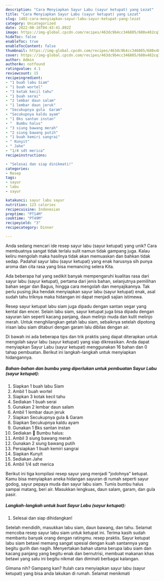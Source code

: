 ```yaml
---
description: "Cara Menyiapkan Sayur Labu (sayur ketupat) yang Lezat"
title: "Cara Menyiapkan Sayur Labu (sayur ketupat) yang Lezat"
slug: 1402-cara-menyiapkan-sayur-labu-sayur-ketupat-yang-lezat
category: Uncategorized
date: 2022-08-16T04:43:41.892Z
image: https://img-global.cpcdn.com/recipes/463dc9b4cc346805/680x482cq70/sayur-labu-sayur-ketupat-foto-resep-utama.jpg
hideToc: false
enableToc: true
enableTocContent: false
thumbnail: https://img-global.cpcdn.com/recipes/463dc9b4cc346805/680x482cq70/sayur-labu-sayur-ketupat-foto-resep-utama.jpg
cover: https://img-global.cpcdn.com/recipes/463dc9b4cc346805/680x482cq70/sayur-labu-sayur-ketupat-foto-resep-utama.jpg
author: Admin
authorAv: notfound
ratingvalue: 4.1
reviewcount: 15
recipeingredient:
- "1 buah labu Siam"
- "1 buah wortel"
- "3 kotak kecil tahu"
- "1 buah serai"
- "2 lembar daun salam"
- "1 lembar daun jeruk"
- "Secukupnya gula  Garam"
- "Secukupnya kaldu ayam"
- "1 Bks santan instan"
- "  Bumbu halus"
- "3 siung bawang merah"
- "2 siung bawang putih"
- "1 buah kemiri sangrai"
- " Kunyit"
- " Jahe"
- "1/4 sdt merica"
recipeinstructions:

- "Selesai dan siap dinikmati!"
categories:
- Resep
tags:
- sayur
- labu
- sayur

katakunci: sayur labu sayur 
nutrition: 123 calories
recipecuisine: Indonesian
preptime: "PT14M"
cooktime: "PT49M"
recipeyield: "3"
recipecategory: Dinner

---
```





Anda sedang mencari ide resep sayur labu (sayur ketupat) yang unik? Cara membuatnya sangat tidak terlalu sulit namun tidak gampang juga. Kalau keliru mengolah maka hasilnya tidak akan memuaskan dan bahkan tidak sedap. Padahal sayur labu (sayur ketupat) yang enak harusnya sih punya aroma dan cita rasa yang bisa memancing selera Kita.





Ada beberapa hal yang sedikit banyak mempengaruhi kualitas rasa dari sayur labu (sayur ketupat), pertama dari jenis bahan, selanjutnya pemilihan bahan segar dan Bagus, hingga cara mengolah dan menyajikannya. Tak perlu pusing jika hendak menyiapkan sayur labu (sayur ketupat) enak,      asal sudah tahu triknya maka hidangan ini dapat menjadi sajian istimewa.














Resep sayur ketupat labu siam juga dipadu dengan santan segar yang kental dan encer. Selain labu siam, sayur ketupat juga bisa dipadu dengan sayuran lain seperti kacang panjang, daun melinjo muda dan kulit melinjo merah. Untuk menghilangkan getah labu siam, sebaiknya setelah dipotong irisan labu siam ditaburi dengan garam lalu dibilas dengan air.






Di bawah ini ada beberapa tips dan trik praktis yang dapat diterapkan untuk mengolah sayur labu (sayur ketupat) yang siap dikreasikan. Anda dapat menyiapkan Sayur Labu (sayur ketupat) menggunakan 16 bahan dan 0 tahap pembuatan. Berikut ini langkah-langkah untuk menyiapkan hidangannya.

<!--inarticleads1-->

##### Bahan-bahan dan bumbu yang diperlukan untuk pembuatan Sayur Labu (sayur ketupat):

1. Siapkan 1 buah labu Siam
1. Ambil 1 buah wortel
1. Siapkan 3 kotak kecil tahu
1. Sediakan 1 buah serai
1. Gunakan 2 lembar daun salam
1. Ambil 1 lembar daun jeruk
1. Siapkan Secukupnya gula &amp; Garam
1. Siapkan Secukupnya kaldu ayam
1. Gunakan 1 Bks santan instan
1. Sediakan  🌼 Bumbu halus:
1. Ambil 3 siung bawang merah
1. Gunakan 2 siung bawang putih
1. Persiapkan 1 buah kemiri sangrai
1. Siapkan  Kunyit
1. Sediakan  Jahe
1. Ambil 1/4 sdt merica


Berikut ini tiga kompilasi resep sayur yang menjadi &#34;jodohnya&#34; ketupat. Kamu bisa menyiapkan aneka hidangan sayuran di rumah seperti sayur godog, sayur pepaya muda dan sayur labu siam. Tumis bumbu halus sampai matang, beri air. Masukkan lengkuas, daun salam, garam, dan gula pasir. 

<!--inarticleads2-->

##### Langkah-langkah untuk buat Sayur Labu (sayur ketupat):


1. Selesai dan siap dihidangkan!

Setelah mendidih, masukkan labu siam, daun bawang, dan tahu. Selamat mencoba resep sayur labu siam untuk ketupat ini. Terima kasih sudah membantu banyak orang dengan ratingmu. resep praktis. Sayur ketupat labu siam betawi memang sangat spesial dengan kuah santannya yang begitu gurih dan nagih. Menyertakan bahan utama berupa labu siam dan kacang panjang yang begitu enak dan bernutrisi, membuat makanan khas betawi yang satu ini begitu nikmat dan diminati berbagai kalangan. 

Gimana nih? Gampang kan? Itulah cara menyiapkan sayur labu (sayur ketupat) yang bisa anda lakukan di rumah. Selamat menikmati
